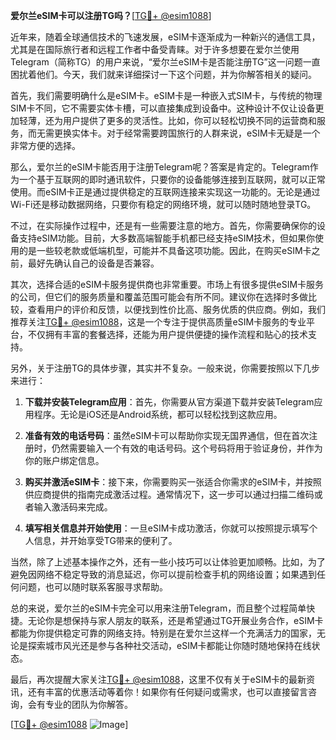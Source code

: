 **爱尔兰eSIM卡可以注册TG吗？**[[TG💪+ @esim1088](https://t.me/s/esim1088)]

近年来，随着全球通信技术的飞速发展，eSIM卡逐渐成为一种新兴的通信工具，尤其是在国际旅行者和远程工作者中备受青睐。对于许多想要在爱尔兰使用Telegram（简称TG）的用户来说，“爱尔兰eSIM卡是否能注册TG”这一问题一直困扰着他们。今天，我们就来详细探讨一下这个问题，并为你解答相关的疑问。

首先，我们需要明确什么是eSIM卡。eSIM卡是一种嵌入式SIM卡，与传统的物理SIM卡不同，它不需要实体卡槽，可以直接集成到设备中。这种设计不仅让设备更加轻薄，还为用户提供了更多的灵活性。比如，你可以轻松切换不同的运营商和服务，而无需更换实体卡。对于经常需要跨国旅行的人群来说，eSIM卡无疑是一个非常方便的选择。

那么，爱尔兰的eSIM卡能否用于注册Telegram呢？答案是肯定的。Telegram作为一个基于互联网的即时通讯软件，只要你的设备能够连接到互联网，就可以正常使用。而eSIM卡正是通过提供稳定的互联网连接来实现这一功能的。无论是通过Wi-Fi还是移动数据网络，只要你有稳定的网络环境，就可以随时随地登录TG。

不过，在实际操作过程中，还是有一些需要注意的地方。首先，你需要确保你的设备支持eSIM功能。目前，大多数高端智能手机都已经支持eSIM技术，但如果你使用的是一些较老款或低端机型，可能并不具备这项功能。因此，在购买eSIM卡之前，最好先确认自己的设备是否兼容。

其次，选择合适的eSIM卡服务提供商也非常重要。市场上有很多提供eSIM卡服务的公司，但它们的服务质量和覆盖范围可能会有所不同。建议你在选择时多做比较，查看用户的评价和反馈，以便找到性价比高、服务优质的供应商。例如，我们推荐关注[TG💪+ @esim1088](https://t.me/s/esim1088)，这是一个专注于提供高质量eSIM卡服务的专业平台，不仅拥有丰富的套餐选择，还能为用户提供便捷的操作流程和贴心的技术支持。

另外，关于注册TG的具体步骤，其实并不复杂。一般来说，你需要按照以下几步来进行：

1. **下载并安装Telegram应用**：首先，你需要从官方渠道下载并安装Telegram应用程序。无论是iOS还是Android系统，都可以轻松找到这款应用。

2. **准备有效的电话号码**：虽然eSIM卡可以帮助你实现无国界通信，但在首次注册时，仍然需要输入一个有效的电话号码。这个号码将用于验证身份，并作为你的账户绑定信息。

3. **购买并激活eSIM卡**：接下来，你需要购买一张适合你需求的eSIM卡，并按照供应商提供的指南完成激活过程。通常情况下，这一步可以通过扫描二维码或者输入激活码来完成。

4. **填写相关信息并开始使用**：一旦eSIM卡成功激活，你就可以按照提示填写个人信息，并开始享受TG带来的便利了。

当然，除了上述基本操作之外，还有一些小技巧可以让体验更加顺畅。比如，为了避免因网络不稳定导致的消息延迟，你可以提前检查手机的网络设置；如果遇到任何问题，也可以随时联系客服寻求帮助。

总的来说，爱尔兰的eSIM卡完全可以用来注册Telegram，而且整个过程简单快捷。无论你是想保持与家人朋友的联系，还是希望通过TG开展业务合作，eSIM卡都能为你提供稳定可靠的网络支持。特别是在爱尔兰这样一个充满活力的国家，无论是探索城市风光还是参与各种社交活动，eSIM卡都能让你随时随地保持在线状态。

最后，再次提醒大家关注[TG💪+ @esim1088](https://t.me/s/esim1088)，这里不仅有关于eSIM卡的最新资讯，还有丰富的优惠活动等着你！如果你有任何疑问或需求，也可以直接留言咨询，会有专业的团队为你解答。

[[TG💪+ @esim1088](https://t.me/s/esim1088) ![Image](https://i.postimg.cc/4NQfJmqS/Snipaste-2025-05-13-00-14-12.png)]